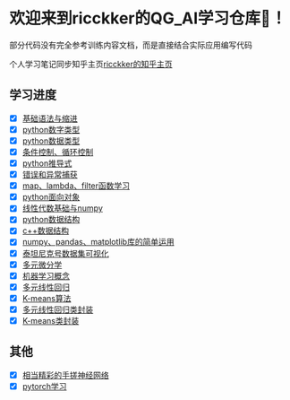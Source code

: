 # 欢迎来到ricckker的QG_AI学习仓库🥳！

部分代码没有完全参考训练内容文档，而是直接结合实际应用编写代码

个人学习笔记同步知乎主页[ricckker的知乎主页](https://www.zhihu.com/people/c-59-82-42)

## 学习进度

- [x] [基础语法与缩进](https://github.com/kingdomye/QG_AI/tree/master/code/py基础语法)
- [x] [python数字类型](https://github.com/kingdomye/QG_AI/blob/master/code/py基础语法/数字类型.py)
- [x] [python数据类型](https://github.com/kingdomye/QG_AI/blob/master/code/py基础语法/数据类型.py)
- [x] [条件控制、循环控制](https://github.com/kingdomye/QG_AI/blob/master/code/py基础语法/条件、循环.py)
- [x] [python推导式](https://github.com/kingdomye/QG_AI/blob/master/code/py基础语法/推导式.py)
- [x] [错误和异常捕获](https://github.com/kingdomye/QG_AI/blob/master/code/py基础语法/错误和异常捕获.py)
- [x] [map、lambda、filter函数学习](https://github.com/kingdomye/QG_AI/blob/master/code/py基础语法/map、lambda、filter函数.py)
- [x] [python面向对象](https://github.com/kingdomye/QG_AI/blob/master/code/py基础语法/对象.py)
- [x] [线性代数基础与numpy](https://github.com/kingdomye/QG_AI/blob/master/note/线性代数基础与numpy.md)
- [x] [python数据结构](https://github.com/kingdomye/QG_AI/tree/master/code/py数据结构)
- [x] [c++数据结构](https://github.com/kingdomye/QG_AI/tree/master/code/c%2B%2B数据结构)
- [x] [numpy、pandas、matplotlib库的简单运用](https://github.com/kingdomye/QG_AI/tree/master/code/pandas代码示例)
- [x] [泰坦尼克号数据集可视化](https://github.com/kingdomye/QG_AI/tree/master/code/泰坦尼克数据集可视化分析)
- [x] [多元微分学](https://github.com/kingdomye/QG_AI/blob/master/note/多元微分学.md)
- [x] [机器学习概念](https://github.com/kingdomye/QG_AI/blob/master/note/机器学习基本概念.md)
- [x] [多元线性回归](https://github.com/kingdomye/QG_AI/blob/master/note/多元线性回归.md)
- [x] [K-means算法](https://github.com/kingdomye/QG_AI/blob/master/note/K-means算法.md)
- [x] [多元线性回归类封装](https://github.com/kingdomye/QG_AI/tree/master/code/06、多元线性回归类封装)
- [x] [K-means类封装](https://github.com/kingdomye/QG_AI/tree/master/code/07、K-means类封装)

## 其他

- [x] [相当精彩的手搓神经网络](https://github.com/kingdomye/QG_AI/tree/master/code/py手搓神经网络)
- [x] [pytorch学习](https://github.com/kingdomye/QG_AI/tree/master/code/pytorch学习)
